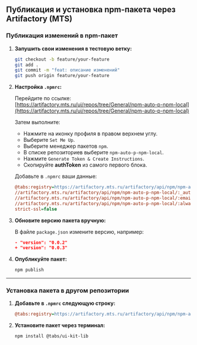 ## Публикация и установка npm-пакета через Artifactory (MTS)

### Публикация изменений в npm-пакет

1. **Запушить свои изменения в тестовую ветку:**
   ```bash
   git checkout -b feature/your-feature
   git add .
   git commit -m "feat: описание изменений"
   git push origin feature/your-feature
   ```

2. **Настройка `.npmrc`:**

   Перейдите по ссылке:  
   [https://artifactory.mts.ru/ui/repos/tree/General/npm-auto-p-npm-local](https://artifactory.mts.ru/ui/repos/tree/General/npm-auto-p-npm-local)

   Затем выполните:
   - Нажмите на иконку профиля в правом верхнем углу.
   - Выберите `Set Me Up`.
   - Выберите менеджер пакетов `npm`.
   - В списке репозиториев выберите `npm-auto-p-npm-local`.
   - Нажмите `Generate Token & Create Instructions`.
   - Скопируйте **authToken** из самого первого блока.

   Добавьте в `.npmrc` ваши данные:

   ```ini
   @tabs:registry=https://artifactory.mts.ru/artifactory/api/npm/npm-auto-p-npm-local/
   //artifactory.mts.ru/artifactory/api/npm/npm-auto-p-npm-local/:_authToken=ВАШ_ТОКЕН
   //artifactory.mts.ru/artifactory/api/npm/npm-auto-p-npm-local/:email=ВАША_ПОЧТА
   //artifactory.mts.ru/artifactory/api/npm/npm-auto-p-npm-local/:always-auth=true
   strict-ssl=false
   ```

3. **Обновите версию пакета вручную:**

   В файле `package.json` измените версию, например:
   ```json
   - "version": "0.0.2"
   + "version": "0.0.3"
   ```

4. **Опубликуйте пакет:**
   ```bash
   npm publish
   ```

---

### Установка пакета в другом репозитории

1. **Добавьте в `.npmrc` следующую строку:**

   ```ini
   @tabs:registry=https://artifactory.mts.ru/artifactory/api/npm/npm-auto-p-npm-local/
   ```

2. **Установите пакет через терминал:**

   ```bash
   npm install @tabs/ui-kit-lib
   
